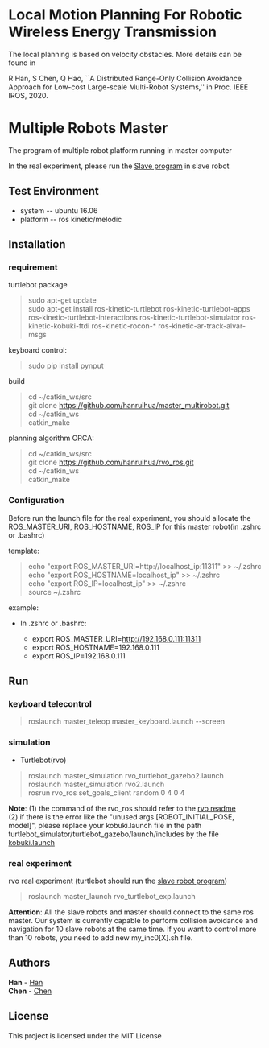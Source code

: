 # Local Motion Planning For Robotic Wireless Energy Transmission

The local planning is based on velocity obstacles. More details can be found in

R Han, S Chen, Q Hao,
``A Distributed Range-Only Collision Avoidance Approach for Low-cost Large-scale Multi-Robot Systems,''
in Proc. IEEE IROS, 2020.


# Multiple Robots Master
The program of multiple robot platform running in master computer

In the real experiment, please run the [Slave program](https://github.com/hanruihua/slave_multirobot) in slave robot
 
## Test Environment

- system -- ubuntu 16.06
- platform -- ros kinetic/melodic

## Installation

### requirement

turtlebot package

> sudo apt-get update  
> sudo apt-get install ros-kinetic-turtlebot ros-kinetic-turtlebot-apps ros-kinetic-turtlebot-interactions ros-kinetic-turtlebot-simulator ros-kinetic-kobuki-ftdi ros-kinetic-rocon-* ros-kinetic-ar-track-alvar-msgs  

keyboard control:
> sudo pip install pynput

build
> cd ~/catkin_ws/src  
> git clone https://github.com/hanruihua/master_multirobot.git  
> cd ~/catkin_ws  
> catkin_make  

planning algorithm ORCA:

> cd ~/catkin_ws/src  
> git clone https://github.com/hanruihua/rvo_ros.git  
> cd ~/catkin_ws    
> catkin_make   


### Configuration
Before run the launch file for the real experiment, you should allocate the ROS_MASTER_URI, ROS_HOSTNAME, ROS_IP for this master robot(in .zshrc or .bashrc)

template:

> echo "export ROS_MASTER_URI=http://localhost_ip:11311" >> ~/.zshrc   
> echo "export ROS_HOSTNAME=localhost_ip" >> ~/.zshrc  
> echo "export ROS_IP=localhost_ip" >> ~/.zshrc   
> source ~/.zshrc    

example:
- In .zshrc or .bashrc:  

    - export ROS_MASTER_URI=http://192.168.0.111:11311    
    - export ROS_HOSTNAME=192.168.0.111    
    - export ROS_IP=192.168.0.111  

## Run 

### keyboard telecontrol  
> roslaunch master_teleop master_keyboard.launch --screen 

### simulation   

- Turtlebot(rvo)  
> roslaunch master_simulation rvo_turtlebot_gazebo2.launch  
> roslaunch master_simulation rvo2.launch   
> rosrun rvo_ros set_goals_client random 0 4 0 4  

**Note**: (1) the command of the rvo_ros should refer to the [rvo readme](https://github.com/hanruihua/rvo_ros/blob/master/readme.md)  
          (2) if there is the error like the "unused args [ROBOT_INITIAL_POSE, model]", please replace your kobuki.launch file in the path    turtlebot_simulator/turtlebot_gazebo/launch/includes by the file [kobuki.launch](https://github.com/hanruihua/master_multirobot/blob/master/master_simulation/kobuki.launch.xml)  


### real experiment

rvo real experiment (turtlebot should run the [slave robot program](https://github.com/hanruihua/slave_multirobot.git))  
> roslaunch master_launch rvo_turtlebot_exp.launch  

**Attention**: All the slave robots and master should connect to the same ros master. 
               Our system is currently capable to perform collision avoidance and navigation for 10 slave robots at the same time. If you want to control more than 10 robots, you need to add new my_inc0[X].sh file.

## Authors

**Han** - [Han](https://github.com/hanruihua)  
**Chen** - [Chen](https://github.com/chenshengduo)

## License

This project is licensed under the MIT License


